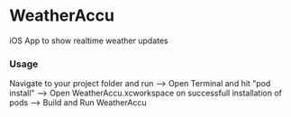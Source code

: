 # WeatherAccu
iOS App to show realtime weather updates

### Usage

Navigate to your project folder and run
--> Open Terminal and hit "pod install"
--> Open WeatherAccu.xcworkspace on successfull installation of pods
--> Build and Run WeatherAccu
